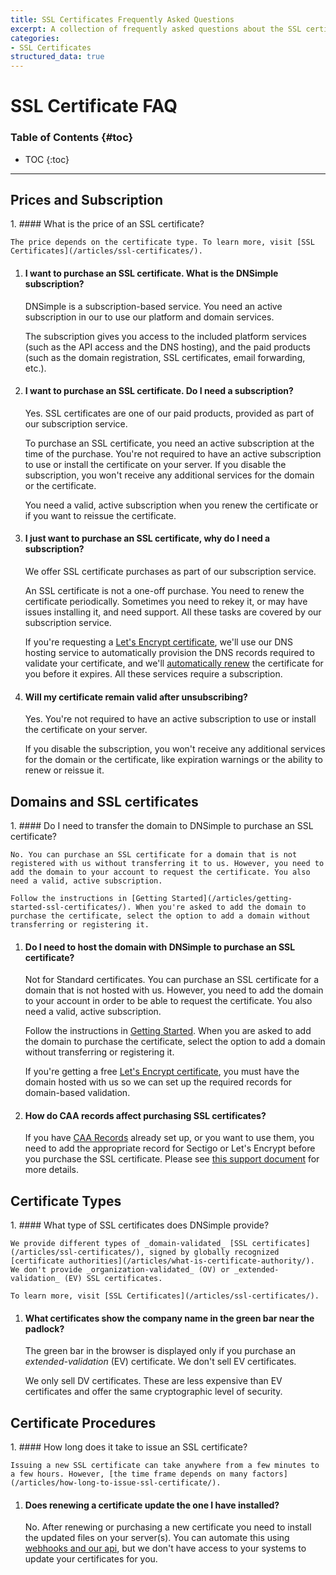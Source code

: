 ```yaml
---
title: SSL Certificates Frequently Asked Questions
excerpt: A collection of frequently asked questions about the SSL certificates offered by DNSimple.
categories:
- SSL Certificates
structured_data: true
---
```


# SSL Certificate FAQ

### Table of Contents {#toc}

* TOC
{:toc}

---

## Prices and Subscription

<div class="section-faq" markdown="1">
1.  #### What is the price of an SSL certificate?

    The price depends on the certificate type. To learn more, visit [SSL Certificates](/articles/ssl-certificates/).

1.  #### I want to purchase an SSL certificate. What is the DNSimple subscription?

    DNSimple is a subscription-based service. You need an active subscription in our to use our platform and domain services.

    The subscription gives you access to the included platform services (such as the API access and the DNS hosting), and the paid products (such as the domain registration, SSL certificates, email forwarding, etc.).

1.  #### I want to purchase an SSL certificate. Do I need a subscription?

    Yes. SSL certificates are one of our paid products, provided as part of our subscription service.

    To purchase an SSL certificate, you need an active subscription at the time of the purchase. You're not required to have an active subscription to use or install the certificate on your server. If you disable the subscription, you won't receive any additional services for the domain or the certificate.

    You need a valid, active subscription when you renew the certificate or if you want to reissue the certificate.

1.  #### I just want to purchase an SSL certificate, why do I need a subscription?

    We offer SSL certificate purchases as part of our subscription service.

    An SSL certificate is not a one-off purchase. You need to renew the certificate periodically. Sometimes you need to rekey it, or may have issues installing it, and need support. All these tasks are covered by our subscription service.

    If you're requesting a [Let's Encrypt certificate](/articles/letsencrypt/), we'll use our DNS hosting service to automatically provision the DNS records required to validate your certificate, and we'll [automatically renew](/articles/letsencrypt/#auto-renewal) the certificate for you before it expires. All these services require a subscription.

1.  #### Will my certificate remain valid after unsubscribing?

    Yes. You're not required to have an active subscription to use or install the certificate on your server.

    If you disable the subscription, you won't receive any additional services for the domain or the certificate, like expiration warnings or the ability to renew or reissue it.

</div>

## Domains and SSL certificates

<div class="section-faq" markdown="1">
1.  #### Do I need to transfer the domain to DNSimple to purchase an SSL certificate?

    No. You can purchase an SSL certificate for a domain that is not registered with us without transferring it to us. However, you need to add the domain to your account to request the certificate. You also need a valid, active subscription.

    Follow the instructions in [Getting Started](/articles/getting-started-ssl-certificates/). When you're asked to add the domain to purchase the certificate, select the option to add a domain without transferring or registering it.

1.  #### Do I need to host the domain with DNSimple to purchase an SSL certificate?

    Not for Standard certificates. You can purchase an SSL certificate for a domain that is not hosted with us. However, you need to add the domain to your account in order to be able to request the certificate. You also need a valid, active subscription.

    Follow the instructions in [Getting Started](/articles/getting-started-ssl-certificates/). When you are asked to add the domain to purchase the certificate, select the option to add a domain without transferring or registering it.

    If you're getting a free [Let's Encrypt certificate](/articles/letsencrypt/), you must have the domain hosted with us so we can set up the required records for domain-based validation.

1. #### How do CAA records affect purchasing SSL certificates?

    If you have [CAA Records](/articles/caa-record/) already set up, or you want to use them, you need to add the appropriate record for Sectigo or Let's Encrypt before you purchase the SSL certificate. Please see [this support document](/articles/caa-record/#caa-record-usage) for more details.
</div>


## Certificate Types

<div class="section-faq" markdown="1">
1.  #### What type of SSL certificates does DNSimple provide?

    We provide different types of _domain-validated_ [SSL certificates](/articles/ssl-certificates/), signed by globally recognized [certificate authorities](/articles/what-is-certificate-authority/). We don't provide _organization-validated_ (OV) or _extended-validation_ (EV) SSL certificates.

    To learn more, visit [SSL Certificates](/articles/ssl-certificates/).

1.  #### What certificates show the company name in the green bar near the padlock?

    The green bar in the browser is displayed only if you purchase an _extended-validation_ (EV) certificate. We don't sell EV certificates.

    We only sell DV certificates. These are less expensive than EV certificates and offer the same cryptographic level of security.
</div>


## Certificate Procedures

<div class="section-faq" markdown="1">
1.  #### How long does it take to issue an SSL certificate?

    Issuing a new SSL certificate can take anywhere from a few minutes to a few hours. However, [the time frame depends on many factors](/articles/how-long-to-issue-ssl-certificate/).

1.  #### Does renewing a certificate update the one I have installed?

    No. After renewing or purchasing a new certificate you need to install the updated files on your server(s). You can automate this using [webhooks and our api](https://developer.dnsimple.com), but we don't have access to your systems to update your certificates for you.
</div>
